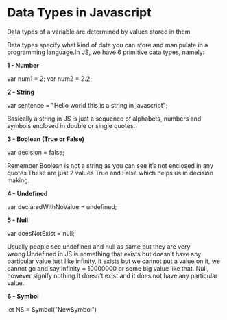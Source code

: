 
# Data Types in Javascript

Data types of a variable are determined by values stored in them


Data types specify what kind of data you can store and manipulate in a programming language.In JS, we have 6 primitive data types, namely:

**1 - Number** 

var num1 = 2;
var num2 = 2.2;


**2 - String**

var sentence = "Hello world this is a string in javascript";    

Basically a string in JS is just a sequence of alphabets, numbers and symbols enclosed in double or single quotes.


**3 - Boolean (True or False)**

var decision = false;   

Remember Boolean is not a string as you can see it’s not enclosed in any quotes.These are just 2 values True and False which helps us in decision making.


**4 - Undefined**

var declaredWithNoValue = undefined; 


**5 - Null**

var doesNotExist = null;  

Usually people see undefined and null as same but they are very wrong.Undefined in JS is something that exists but doesn’t have any particular value just like infinity, it exists but we cannot put a value on it, we cannot go and say infinity = 10000000 or some big value like that.
    Null, however signify nothing.It doesn’t exist and it does not have any particular value.



**6 - Symbol**

let NS = Symbol("NewSymbol") 

